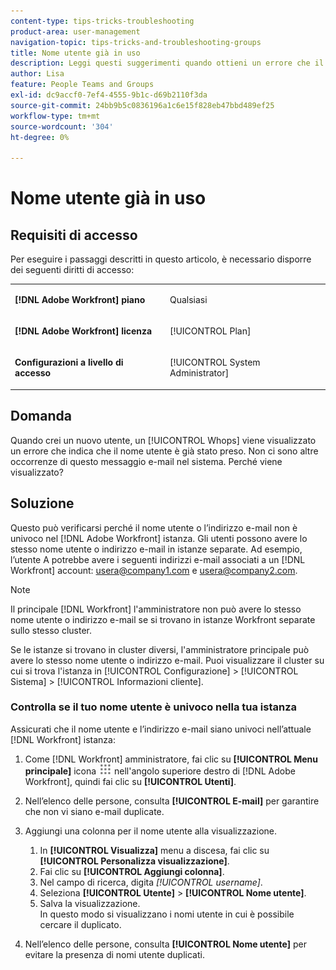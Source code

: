 ```yaml
---
content-type: tips-tricks-troubleshooting
product-area: user-management
navigation-topic: tips-tricks-and-troubleshooting-groups
title: Nome utente già in uso
description: Leggi questi suggerimenti quando ottieni un errore che il nome utente è già preso.
author: Lisa
feature: People Teams and Groups
exl-id: dc9accf0-7ef4-4555-9b1c-d69b2110f3da
source-git-commit: 24bb9b5c0836196a1c6e15f828eb47bbd489ef25
workflow-type: tm+mt
source-wordcount: '304'
ht-degree: 0%

---
```


# Nome utente già in uso

## Requisiti di accesso

Per eseguire i passaggi descritti in questo articolo, è necessario disporre dei seguenti diritti di accesso:

<table style="table-layout:auto"> 
 <col> 
 <col> 
 <tbody> 
  <tr> 
   <td role="rowheader"><strong>[!DNL Adobe Workfront] piano</strong></td> 
   <td> <p>Qualsiasi</p> </td> 
  </tr> 
  <tr> 
   <td role="rowheader"><strong>[!DNL Adobe Workfront] licenza</strong></td> 
   <td> <p>[!UICONTROL Plan]</p> </td> 
  </tr> 
  <tr> 
   <td role="rowheader"><strong>Configurazioni a livello di accesso</strong></td> 
   <td> <p>[!UICONTROL System Administrator]</p> </td> 
  </tr> 
 </tbody> 
</table>

## Domanda

Quando crei un nuovo utente, un [!UICONTROL Whops] viene visualizzato un errore che indica che il nome utente è già stato preso. Non ci sono altre occorrenze di questo messaggio e-mail nel sistema. Perché viene visualizzato?

## Soluzione

Questo può verificarsi perché il nome utente o l’indirizzo e-mail non è univoco nel [!DNL Adobe Workfront] istanza. Gli utenti possono avere lo stesso nome utente o indirizzo e-mail in istanze separate. Ad esempio, l’utente A potrebbe avere i seguenti indirizzi e-mail associati a un [!DNL Workfront] account: usera@company1.com e usera@company2.com.

>[!NOTE]
>
>Il principale [!DNL Workfront] l&#39;amministratore non può avere lo stesso nome utente o indirizzo e-mail se si trovano in istanze Workfront separate sullo stesso cluster.
>
>Se le istanze si trovano in cluster diversi, l&#39;amministratore principale può avere lo stesso nome utente o indirizzo e-mail. Puoi visualizzare il cluster su cui si trova l&#39;istanza in [!UICONTROL Configurazione] > [!UICONTROL Sistema] > [!UICONTROL Informazioni cliente].

### Controlla se il tuo nome utente è univoco nella tua istanza

Assicurati che il nome utente e l’indirizzo e-mail siano univoci nell’attuale [!DNL Workfront] istanza:

1. Come [!DNL Workfront] amministratore, fai clic su **[!UICONTROL Menu principale]** icona ![](assets/main-menu-icon.png) nell&#39;angolo superiore destro di [!DNL Adobe Workfront], quindi fai clic su **[!UICONTROL Utenti]**.
1. Nell’elenco delle persone, consulta **[!UICONTROL E-mail]** per garantire che non vi siano e-mail duplicate.
1. Aggiungi una colonna per il nome utente alla visualizzazione.

   1. In **[!UICONTROL Visualizza]** menu a discesa, fai clic su **[!UICONTROL Personalizza visualizzazione]**.
   1. Fai clic su **[!UICONTROL Aggiungi colonna]**.
   1. Nel campo di ricerca, digita *[!UICONTROL username]*.
   1. Seleziona **[!UICONTROL Utente]** > **[!UICONTROL Nome utente]**.
   1. Salva la visualizzazione.\
      In questo modo si visualizzano i nomi utente in cui è possibile cercare il duplicato.

1. Nell’elenco delle persone, consulta **[!UICONTROL Nome utente]** per evitare la presenza di nomi utente duplicati.
